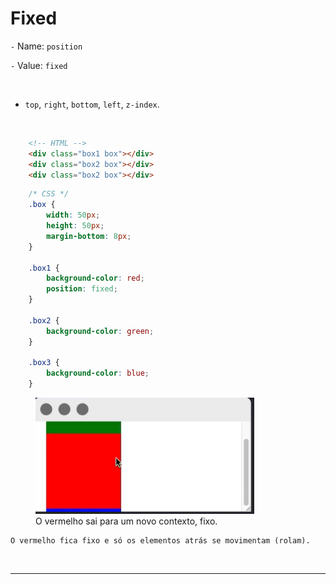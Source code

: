 # Fixed

`-` Name: `position`

`-` Value: `fixed`

<br>

* `top`, `right`, `bottom`, `left`, `z-index`.

<br>

```HTML
    <!-- HTML -->
    <div class="box1 box"></div>
    <div class="box2 box"></div>
    <div class="box2 box"></div>
```

```CSS
    /* CSS */
    .box {
        width: 50px;
        height: 50px;
        margin-bottom: 8px;
    }

    .box1 {
        background-color: red;
        position: fixed;
    }

    .box2 {
        background-color: green;
    }

    .box3 {
        background-color: blue;
    }
```

<figure>
    <img src="../Assets\img\fixed.png" width="350">
    <figcaption>O vermelho sai para um novo contexto, fixo.</figcaption>
</figure>

    O vermelho fica fixo e só os elementos atrás se movimentam (rolam).

<br><hr><br>

